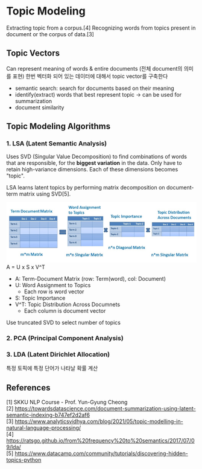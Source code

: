# Topic Modeling
Extracting topic from a corpus.[4]
Recognizing words from topics present in document or the corpus of data.[3]

## Topic Vectors
Can represent meaning of words & entire documents
(전체 document의 의미를 표현)
한번 벡터화 되어 있는 데이터에 대해서 topic vector를 구축한다

* semantic search: search for documents based on their meaning
* identify(extract) words that best represent topic -> can be used for summarization
* document similarity

## Topic Modeling Algorithms
### 1. LSA (Latent Semantic Analysis)
Uses SVD (Singular Value Decomposition) to find combinations of words that are responsible, for the <b>biggest variation</b> in the data. Only have to retain high-variance dimensions. Each of these dimensions becomes "topic".

LSA learns latent topics by performing matrix decomposition on document-term matrix using SVD[5].

![LSA Example[5]](figs/topic_lsa.jpeg)
A = U x S x V^T
* A: Term-Document Matrix (row: Term(word), col: Document)
* U: Word Assignment to Topics
    * Each row is word vector
* S: Topic Importance
* V^T: Topic Distribution Across Documnets
    * Each column is document vector


Use truncated SVD to select number of topics

### 2. PCA (Principal Component Analysis)

### 3. LDA (Latent Dirichlet Allocation)
특정 토픽에 특정 단어가 나타날 확률 계산

## References
[1] SKKU NLP Course - Prof. Yun-Gyung Cheong<br>
[2] https://towardsdatascience.com/document-summarization-using-latent-semantic-indexing-b747ef2d2af6<br>
[3] https://www.analyticsvidhya.com/blog/2021/05/topic-modelling-in-natural-language-processing/<br>
[4] https://ratsgo.github.io/from%20frequency%20to%20semantics/2017/07/09/lda/<br>
[5] https://www.datacamp.com/community/tutorials/discovering-hidden-topics-python